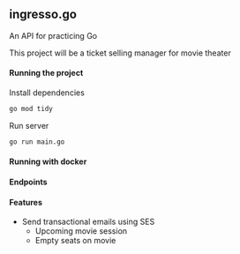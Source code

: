 ## ingresso.go

An API for practicing Go

This project will be a ticket selling manager for movie theater

#### Running the project

Install dependencies

```bash
go mod tidy
```

Run server

```bash
go run main.go
```

#### Running with docker

#### Endpoints


#### Features

- Send transactional emails using SES
    - Upcoming movie session
    - Empty seats on movie
